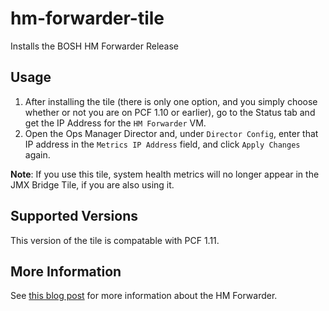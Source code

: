 # hm-forwarder-tile

Installs the BOSH HM Forwarder Release

## Usage

1. After installing the tile (there is only one option, and you simply choose whether or not you are on PCF 1.10 or earlier), 
   go to the Status tab and get the IP Address for the `HM Forwarder` VM.
1. Open the Ops Manager Director and, under `Director Config`, enter that IP address in the `Metrics IP Address` field,
   and click `Apply Changes` again.

**Note**: If you use this tile, system health metrics will no longer appear in the JMX Bridge Tile, if you are also using it.

## Supported Versions

This version of the tile is compatable with PCF 1.11.

## More Information

See [this blog post](http://www.ecsteam.com/cloud-foundry-vm-health-metrics-firehose) for more information about the HM Forwarder.
